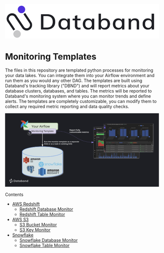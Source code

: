 ![Databand Logo](https://raw.githubusercontent.com/kalebinn/dbnd_doc_resources/main/dbnd.png)
# Monitoring Templates
The files in this repository are templated python processes for monitoring your data lakes. You can integrate them into your Airflow environment and run them as you would any other DAG. The templates are built using Databand's tracking library ("DBND") and will report metrics about your database clusters, databases, and tables. The metrics will be reported to Databand's monitoring system where you can monitor trends and define alerts. The templates are completely customizable, you can modify them to collect any required metric reporting and data quality checks.

![Monitoring Template Overview](https://raw.githubusercontent.com/kalebinn/dbnd_doc_resources/main/MonitoringTemplatesOverview.png)

Contents
- [AWS Redshift](./AWS_Redshift)
    - [Redshift Database Monitor](./AWS_Redshift)
    - [Redshift Table Monitor](./AWS_Redshift)
- [AWS S3](./AWS_S3/)
    - [S3 Bucket Monitor](./AWS_S3/)
    - [S3 Key Monitor](./AWS_S3/)
- [Snowflake](./Snowflake)
    - [Snowflake Database Monitor](./Snowflake)
    - [Snowflake Table Monitor](./Snowflake)
